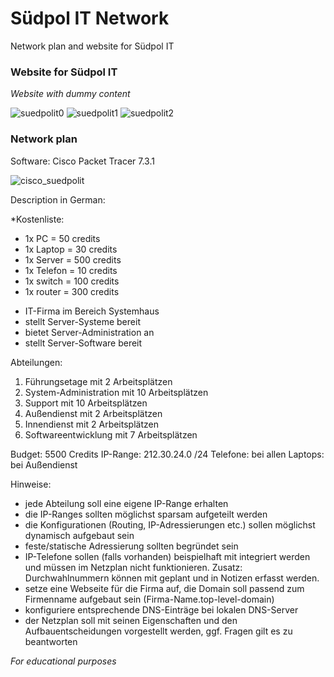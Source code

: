 # Südpol IT Network

Network plan and website for Südpol IT

### Website for Südpol IT

*Website with dummy content*

![suedpolit0](https://user-images.githubusercontent.com/73216174/108911362-7691c980-7627-11eb-9853-c58f60ebca34.png)
![suedpolit1](https://user-images.githubusercontent.com/73216174/108911384-7db8d780-7627-11eb-8f74-ed67296ad6e8.png)
![suedpolit2](https://user-images.githubusercontent.com/73216174/108911401-81e4f500-7627-11eb-99e0-de84c42d056d.png)

### Network plan

Software: Cisco Packet Tracer 7.3.1

![cisco_suedpolit](https://user-images.githubusercontent.com/73216174/107852738-b6300880-6e12-11eb-84c9-564eb98f42cc.png)

Description in German:

*Kostenliste:

* 1x PC = 50 credits
* 1x Laptop = 30 credits
* 1x Server = 500 credits
* 1x Telefon = 10 credits
* 1x switch = 100 credits
* 1x router = 300 credits

- IT-Firma im Bereich Systemhaus
- stellt Server-Systeme bereit
- bietet Server-Administration an
- stellt Server-Software bereit

Abteilungen:

1. Führungsetage mit 2 Arbeitsplätzen
2. System-Administration mit 10 Arbeitsplätzen
3. Support mit 10 Arbeitsplätzen
4. Außendienst mit 2 Arbeitsplätzen
5. Innendienst mit 2 Arbeitsplätzen
6. Softwareentwicklung mit 7 Arbeitsplätzen

Budget: 5500 Credits
IP-Range: 212.30.24.0 /24
Telefone: bei allen
Laptops: bei Außendienst

Hinweise:
- jede Abteilung soll eine eigene IP-Range erhalten
- die IP-Ranges sollten möglichst sparsam aufgeteilt werden
- die Konfigurationen (Routing, IP-Adressierungen etc.) sollen möglichst dynamisch aufgebaut sein
- feste/statische Adressierung sollten begründet sein
- IP-Telefone sollen (falls vorhanden) beispielhaft mit integriert werden und müssen im Netzplan nicht funktionieren. Zusatz: Durchwahlnummern können mit geplant und in Notizen erfasst werden.
- setze eine Webseite für die Firma auf, die Domain soll passend zum Firmenname aufgebaut sein (Firma-Name.top-level-domain)
- konfiguriere entsprechende DNS-Einträge bei lokalen DNS-Server
- der Netzplan soll mit seinen Eigenschaften und den Aufbauentscheidungen vorgestellt werden, ggf. Fragen gilt es zu beantworten

*For educational purposes*
